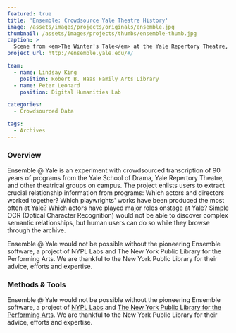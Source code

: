```yaml
---
featured: true
title: 'Ensemble: Crowdsource Yale Theatre History'
image: /assets/images/projects/originals/ensemble.jpg
thumbnail: /assets/images/projects/thumbs/ensemble-thumb.jpg
caption: >
  Scene from <em>The Winter's Tale</em> at the Yale Repertory Theatre, directed by Liz Diamond. 
project_url: http://ensemble.yale.edu/#/

team:
  - name: Lindsay King
    position: Robert B. Haas Family Arts Library
  - name: Peter Leonard
    position: Digital Humanities Lab

categories:
  - Crowdsourced Data

tags:
  - Archives
---
```


### Overview

Ensemble @ Yale is an experiment with crowdsourced transcription of 90 years of programs from the Yale School of Drama, Yale Repertory Theatre, and other theatrical groups on campus. The project enlists users to extract crucial relationship information from programs: Which actors and directors worked together? Which playwrights' works have been produced the most often at Yale? Which actors have played major roles onstage at Yale? Simple OCR (Optical Character Recognition) would not be able to discover complex semantic relationships, but human users can do so while they browse through the archive.

Ensemble @ Yale would not be possible without the pioneering Ensemble software, a project of NYPL Labs and The New York Public Library for the Performing Arts. We are thankful to the New York Public Library for their advice, efforts and expertise.

### Methods &amp; Tools

Ensemble @ Yale would not be possible without the pioneering Ensemble software, a project of [NYPL Labs](https://www.nypl.org/collections/labs) and [The New York Public Library for the Performing Arts](https://www.nypl.org/locations/lpa). We are thankful to the New York Public Library for their advice, efforts and expertise.